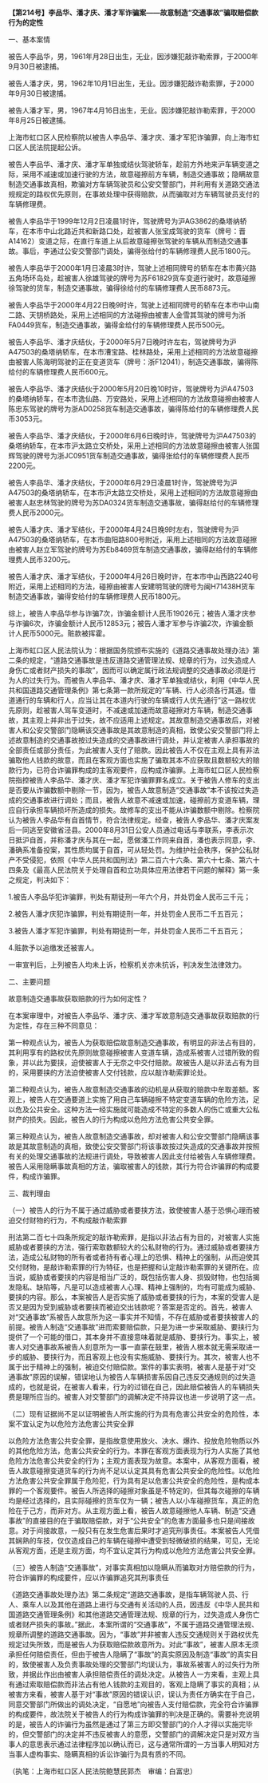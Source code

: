 **【第214号】李品华、潘才庆、潘才军诈骗案——故意制造“交通事故”骗取赔偿款行为的定性**

一、基本案情

被告人李品华，男，1961年月28日出生，无业，因涉嫌犯敲诈勒索罪，于2000年9月30日被逮捕。

被告人潘才庆，男，1962年10月1日出生，无业。因涉嫌犯敲诈勒索罪，于2000年9月30日被逮捕。

被告人潘才军，男，1967年4月16日出生，无业。因涉嫌犯敲诈勒索罪，于2000年8月25日被逮捕。

上海市虹口区人民检察院以被告人李品华、潘才庆、潘才军犯诈骗罪，向上海市虹口区人民法院提起公诉。

被告人李品华、潘才庆、潘才军单独或结伙驾驶轿车，趁前方外地来沪车辆变道之际，采用不减速或加速行驶的方法，故意碰擦前方车辆，制造交通事故；隐瞒故意制造交通事故真相，欺骗对方车辆驾驶员和公安交警部门，并利用有关道路交通法规规定的路权优先原则，在事故处理中获得赔款，从而骗取对方车辆驾驶员支付的车辆修理费。

被告人李品华于1999年12月2日凌晨1时许，驾驶牌号为沪AG3862的桑塔纳轿车，在本市中山北路近共和新路口处，趁被害人张宝成驾驶的货车（牌号：晋A14162）变道之际，在直行车道上从后故意碰擦张驾驶的车辆从而制造交通事故。事后，李通过公安交警部门调处，骗得张给付的车辆修理费人民币1800元。

被告人李品华于2000年1月日凌晨3时许，驾驶上述相同牌号的轿车在本市黄兴路五角场环岛处，趁被害人徐雄驾驶的牌号为苏F61829货车变道行驶时，故意碰擦徐驾驶的货车，制造交通事故，骗得徐给付的车辆修理费人民币8873元。

被告人李品华于2000年4月22日晚9时许，驾驶上述相同牌号的轿车在本市中山南二路、天钥桥路处，采用上述相同的方法碰擦由被害人金雪其驾驶的牌号为浙FA0449货车，制造交通事故，骗得金给付的车辆修理费人民币500元。

被告人李品华、潘才庆结伙，于2000年5月7日晚时许左右，驾驶牌号为沪A47503的桑塔纳轿车，在本市漕宝路、桂林路处，采用上述相同的方法故意碰擦由被害人陈海明驾驶的正在变道货车（牌号：浙F12041），制造交通事故，骗得陈给付的车辆修理费人民币600元。

被告人李品华、潘才庆结伙于2000年5月20日晚10时许，驾驶牌号为沪A47503的桑塔纳轿车，在本市逸仙路、万安路处，采用上述相同的方法故意碰擦由被害人陈忠东驾驶的牌号为浙AD0258货车制造交通事故，骗得陈给付的车辆修理费人民币3053元。

被告人李品华、潘才庆结伙，于2000年6月6日晚时许，驾驶牌号为沪A47503的桑塔纳轿车，在本市沪太路立交桥处，采用上述相同的方法故意碰擦由被害人张国辉驾驶的牌号为浙JC0951货车制造交通事故，骗得张给付的车辆修理费人民币2200元。

被告人李品华、潘才庆结伙，于2000年6月29日凌晨1时许，驾驶牌号为沪A47503的桑塔纳轿车，在本市沪太路立交桥处，采用上述相同的方法故意碰擦由被害人赵忠林驾驶的牌号为苏DA0324货车制造交通事故，骗得赵给付的车辆修理费人民币2000元。

被告人潘才庆、潘才军结伙，于2000年4月24日晚9时左右，驾驶牌号为沪A47503的桑塔纳轿车，在本市曲阳路800号附近，采用上述相同的方法故意碰擦由被害人赵立军驾驶的牌号为苏Eb8469货车制造交通事故，骗得赵给付的车辆修理费人民币3200元。

被告人潘才庆、潘才军结伙，于2000年4月26日晚时许，在本市中山西路2240号附近，采用上述相同的方法，碰擦由被害人安建明驾驶的牌号为闽H71438H货车制造交通事故，骗得安给付的车辆修理费人民币1800元。

综上，被告人李品华参与诈骗7次，诈骗金额计人民币19026元；被告人潘才庆参与诈骗6次，诈骗金额计人民币12853元；被告人潘才军参与诈骗2次，诈骗金额计人民币5000元。赃款被挥霍。

上海市虹口区人民法院认为：根据国务院颁布实施的《道路交通事故处理办法》第二条的规定，“道路交通事故是违反道路交通管理法规、规章的行为，过失造成人身伤亡或者财产损失的事故”，因而可以确定属行政法规调整的交通事故必须是行为人的过失行为。而被告人李品华、潘才庆、潘才军单独或结伙，利用《中华人民共和国道路交通管理条例》第七条第一款所规定的“车辆、行人必须各行其道。借道通行的车辆和行人，应当让其在本道内行驶的车辆或行人优先通行”这一路权优先原则，趁被害人驾车变道时，不减速或加速而故意碰擦对方车辆，制造交通事故，其主观上并非出于过失，故不应适用上述规定。其故意制造交通事故后，对被害人和公安交警部门隐瞒该交通事故是其故意制造的真相，致使公安交警部门将上述故意制造的交通事故按过失造成的交通事故进行调处，并认定被害人承担事故的全部责任或部分责任，为此被害人支付了赔款。因此被告人不仅在主观上具有非法骗取他人钱款的故意，而且在客观方面也实施了骗取其本不应获取且数额较大的赔款行为，已符合诈骗罪构成的主客观要件，应构成诈骗罪。上海市虹口区人民检察院指控被告人李品华、潘才庆、潘才军犯诈骗罪罪名成立。关于被告人修车的支出是否要从诈骗数额中剔除一节，因为，被告人故意制造“交通事故”本不该按过失造成的交通事故进行调处；而且，被告人故意不减速或加速，碰擦前方变道车辆，理应自行承担车辆损坏所造成的损失。故修车的支出不能从诈骗数额中剔除。检察院认为被告人李品华有自首情节，符合法律规定。经查，被告人李品华、潘才庆案发后一同逃至安徽省泾县。2000年8月31日公安人员通过电话与李联系，李表示次日抵沪自首，并称潘才庆与其在一起，愿做潘工作同来自首，潘也表示同意，李、潘确系准备投案，其性质均属于自首，可从轻处罚。为维护社会秩序，保护公私财产不受侵犯，依照《中华人民共和国刑法》第二百六十六条、第六十七条、第六十四条及《最高人民法院关于处理自首和立功具体应用法律若干问题的解释》第一条之规定，判决如下：

1.被告人李品华犯诈骗罪，判处有期徒刑一年六个月，并处罚金人民币三千元；

2.被告人潘才庆犯诈骗罪，判处有期徒刑一年，并处罚金人民币二千五百元；

3.被告人潘才军犯诈骗罪，判处有期徒刑一年，并处罚金人民币二千五百元；

4.赃款予以追缴发还被害人。

一审宣判后，上列被告人均未上诉，检察机关亦未抗诉，判决发生法律效力。

二、主要问题

故意制造交通事故获取赔款的行为如何定性？

在本案审理中，对被告人李品华、潘才庆、潘才军故意制造交通事故获取赔款的行为定性，存在三种不同意见：

第一种观点认为，被告人为获取赔偿故意制造交通事故，有明显的非法占有目的，其利用享有的路权优先原则故意碰擦被害人变道车辆，造成系被害人过错所致的假象，并以此为要挟，迫使被害人于无奈之中交付赔款。故被告人是以非法占有为目的，采用要挟的方法迫使被害人交付钱款，应以敲诈勒索罪论处。

第二种观点认为，被告人故意制造交通事故的动机是从获取的赔款中牟取差额。客观上，被告人在交通要道上实施了用自己车辆碰擦不特定变道车辆的危险方法，足以危及公共安全。这种方法一经实施就可能造成不特定的多数人的伤亡或重大公私财产的损失。因此，被告人的行为构成以危险方法危害公共安全罪。

第三种观点认为，被告人故意制造交通事故，却对被害人和公安交警部门隐瞒该事故是其故意制造的真相，致使公安交警部门将该事故按过失造成的交通事故并按照有关的处理交通事故的法规进行调处，导致被害人因此支付给被告人车辆修理费。被告人采用隐瞒事故真相的方法，骗取被害人的钱款，其行为符合诈骗罪的构成要件，构成诈骗罪。

三、裁判理由

（一）被告人的行为不属于通过威胁或者要挟方法，致使被害人基于恐惧心理而被迫交付财物的行为，不构成敲诈勒索罪

刑法第二百七十四条所规定的敲诈勒索罪，是指以非法占有为目的，对被害人实施威胁或者要挟的方法，强行索取数额较大的公私财物的行为。通过威胁或者要挟方法，造成公私财物的所有者或者持有者心理上的恐惧、精神上的强制，从而迫使其交付财物，是敲诈勒索罪的行为特征，也是把握和认定敲诈勒索罪的关键所在。应当说，威胁或者要挟的内容是相当广泛的，既包括伤害人身、损毁财物，也包括揭发隐私、缺陷等，凡是可以造成被害人心理、精神上强制的，均有可能成为威胁、要挟的内容。那么，本案被告人是否实施了威胁或者要挟的行为，本案的受害人是否又是因为受到威胁或者要挟而被迫交出钱款呢？答案是否定的。首先，被害人对“交通事故”系被告人故意所为这一事实并不知情，不存在威胁或者要挟被害人的前提。被告人制造“交通事故”进而索要赔偿款，只是为进一步采取威胁、要挟行为提供了一个可能的借口，其本身并不直接意味着就是威胁、要挟行为。事实上，被害人对交通事故系被告人刻意所为一事一直蒙在鼓里，被告人根本就无需采取进一步的威胁、要挟行为，而且客观上也没有实施威胁、要挟行为。其次，被害人也不属于出于精神上的强制，被迫交付赔偿款。案件的事实表明，被害人是基于对“交通事故”原因的误解，错误地认为被告人车辆损害系因自己违反交通规则的过失造成的，也就是说，在被害人看来，行为的过错在自己，因此赔偿被告人的车辆损失费是理所应当的。被害人对交警部门的调解决定不持异议也进一步说明了这一点。

（二）现有证据尚不足以证明被告人所实施的行为具有危害公共安全的危险性，本案不宜认定为以危险方法危害公共安全罪

以危险方法危害公共安全罪，是指故意使用放火、决水、爆炸、投放危险物质以外的其他危险方法，危害公共安全的行为。本罪在客观方面表现为行为人实施了其他危险方法危害公共安全的行为；主观方面表现为故意。本案中，从客观方面看，被告人故意碰擦变道货车的行为尚不足以认定其具有危害公共安全的危险性。以危险方法危害公共安全罪属于危险犯，行为具有足以危害公共安全的危险性，是构成本罪的一个客观要件。被告人所选择的碰擦对象虽是不特定的，但其每次碰擦的车辆均是经过选择的，且实际碰擦的货车仅为一辆；被告人以小车碰擦货车，真正的危险在于己方，而非对方。从主观方面上看，被告人故意碰擦他人车辆、制造“交通事故”的直接目的在于骗取赔偿款，对于“公共安全”的危害方面最多也只是间接故意。对于间接故意，一般只有在发生危害后果时才追究刑事责任。本案被告人凭借其娴熟的车技，仅仅造成自己的车辆在碰擦中遭受到轻微破损的结果，可见，无论从客观方面，还是主观方面，均不宜认定其行为构成以危险方法危害公共安全罪。

（三）被告人制造“交通事故”，对事实真相加以隐瞒从而骗取对方赔偿款的行为，符合诈骗罪的构成要件，应以诈骗罪追究其刑事责任

《道路交通事故处理办法》第二条规定“道路交通事故，是指车辆驾驶人员、行人、乘车人以及其他在道路上进行与交通有关活动的人员，因违反《中华人民共和国道路交通管理条例》和其他道路交通管理法规、规章的行为，过失造成人身伤亡或者财产损失的事故。”据此，本案所谓的“交通事故”，不属于道路交通管理法规、规章所调整的道路交通事故。因为，“事故”并非被害人违反交通规则关于路权优先规定过失所致，而是被告人为获取赔偿款故意所为。对此“事故”，被害人原本无须承担任何赔偿责任，但由于被告人隐瞒了“事故”的真实原因及制造“事故”的真实目的，致使被害人及负责事故处理的交警部门均误认为，事故系被害人的过失行为所致，并据此作出由被害人承担赔偿责任的调处决定。从被告人一方来看，主观上具有通过索取赔偿款而非法占有他人钱款的主观目的，客观上隐瞒了事实的真相；从被害方来看，被害人基于对“事故”原因的错误认识，误认为责任方确实在于自己，同意交警部门所做出的调处决定，“自愿地”向被告人支付赔偿款，完全符合诈骗罪的构成要件，故法院关于被告人的行为构成诈骗罪的判决是正确的。需要补充说明的是，被告人的诈骗行为虽然是通过了第三方即交警部门的介人才得以实施完毕的，但交警部门的决定并不违反被害人的意愿，交警部门的调解决定只是对双方当事人的意思表示通过法律程序加以确认而已，这与通常所谓的一方当事人明知对方当事人虚构事实、隐瞒真相的诉讼诈骗行为具有质的不同。

（执笔：上海市虹口区人民法院鲍慧民郭杰　审编：白富忠）